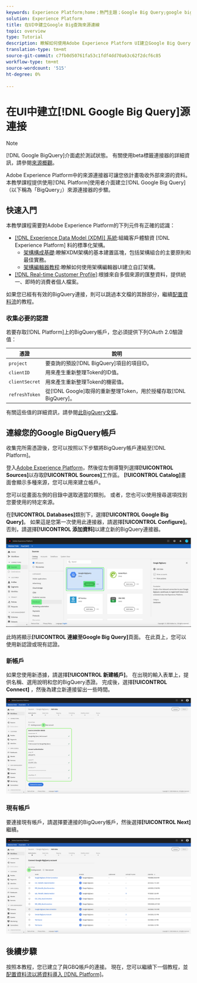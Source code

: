 ```yaml
---
keywords: Experience Platform;home；熱門主題；Google Big Query;google big query;GBQ;gbq
solution: Experience Platform
title: 在UI中建立Google Big查詢來源連線
topic: overview
type: Tutorial
description: 瞭解如何使用Adobe Experience Platform UI建立Google Big Query來源連線。
translation-type: tm+mt
source-git-commit: c7fb0d50761fa53c1fdf4dd70a63c62f2dcf6c85
workflow-type: tm+mt
source-wordcount: '515'
ht-degree: 0%

---
```



# 在UI中建立[!DNL Google Big Query]源連接

>[!NOTE]
>
> [!DNL Google BigQuery]介面處於測試狀態。 有關使用beta標籤連接器的詳細資訊，請參閱[來源概觀](../../../../home.md#terms-and-conditions)。

Adobe Experience Platform中的來源連接器可讓您依計畫吸收外部來源的資料。 本教學課程提供使用[!DNL Platform]使用者介面建立[!DNL Google Big Query]（以下稱為「BigQuery」）來源連接器的步驟。

## 快速入門

本教學課程需要對Adobe Experience Platform的下列元件有正確的認識：

* [[!DNL Experience Data Model (XDM)] 系統](../../../../../xdm/home.md):組織客戶體驗資 [!DNL Experience Platform] 料的標準化架構。
   * [架構構成基礎](../../../../../xdm/schema/composition.md):瞭解XDM架構的基本建置區塊，包括架構組合的主要原則和最佳實務。
   * [架構編輯器教程](../../../../../xdm/tutorials/create-schema-ui.md):瞭解如何使用架構編輯器UI建立自訂架構。
* [[!DNL Real-time Customer Profile]](../../../../../profile/home.md):根據來自多個來源的匯整資料，提供統一、即時的消費者個人檔案。

如果您已經有有效的BigQuery連接，則可以跳過本文檔的其餘部分，繼續[配置資料流](../../dataflow/databases.md)的教程。

### 收集必要的認證

若要存取[!DNL Platform]上的BigQuery帳戶，您必須提供下列OAuth 2.0驗證值：

| 憑證 | 說明 |
| ---------- | ----------- |
| `project` | 要查詢的預設[!DNL BigQuery]項目的項目ID。 |
| `clientID` | 用來產生重新整理Token的ID值。 |
| `clientSecret` | 用來產生重新整理Token的機密值。 |
| `refreshToken` | 從[!DNL Google]取得的重新整理Token，用於授權存取[!DNL BigQuery]。 |

有關這些值的詳細資訊，請參閱[此BigQuery文檔](https://cloud.google.com/storage/docs/json_api/v1/how-tos/authorizing)。

## 連線您的Google BigQuery帳戶

收集完所需憑證後，您可以按照以下步驟將BigQuery帳戶連結至[!DNL Platform]。

登入[Adobe Experience Platform](https://platform.adobe.com)，然後從左側導覽列選擇&#x200B;**[!UICONTROL Sources]**&#x200B;以存取&#x200B;**[!UICONTROL Sources]**&#x200B;工作區。 **[!UICONTROL Catalog]**&#x200B;畫面會顯示多種來源，您可以用來建立帳戶。

您可以從畫面左側的目錄中選取適當的類別。 或者，您也可以使用搜尋選項找到您要使用的特定來源。

在&#x200B;**[!UICONTROL Databases]**&#x200B;類別下，選擇&#x200B;**[!UICONTROL Google Big Query]**。 如果這是您第一次使用此連接器，請選擇&#x200B;**[!UICONTROL Configure]**。 否則，請選擇&#x200B;**[!UICONTROL 添加資料]**&#x200B;以建立新的BigQuery連接器。

![](../../../../images/tutorials/create/google-big-query/catalog.png)

此時將顯示&#x200B;**[!UICONTROL 連線至Google Big Query]**&#x200B;頁面。 在此頁上，您可以使用新認證或現有認證。

### 新帳戶

如果您使用新憑據，請選擇&#x200B;**[!UICONTROL 新建帳戶]**。 在出現的輸入表單上，提供名稱、選用說明和您的BigQuery憑證。 完成後，選擇&#x200B;**[!UICONTROL Connect]** ，然後為建立新連接留出一些時間。

![](../../../../images/tutorials/create/google-big-query/new.png)

### 現有帳戶

要連接現有帳戶，請選擇要連接的BigQuery帳戶，然後選擇&#x200B;**[!UICONTROL Next]**&#x200B;繼續。

![](../../../../images/tutorials/create/google-big-query/existing.png)

## 後續步驟

按照本教程，您已建立了與GBQ帳戶的連接。 現在，您可以繼續下一個教程，並[配置資料流以將資料導入 [!DNL Platform]](../../dataflow/databases.md)。